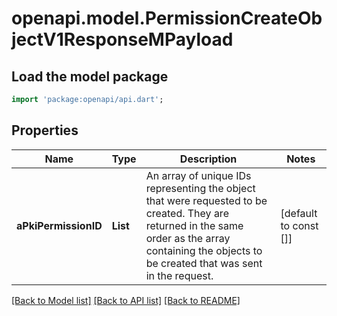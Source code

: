 # openapi.model.PermissionCreateObjectV1ResponseMPayload

## Load the model package
```dart
import 'package:openapi/api.dart';
```

## Properties
Name | Type | Description | Notes
------------ | ------------- | ------------- | -------------
**aPkiPermissionID** | **List<int>** | An array of unique IDs representing the object that were requested to be created.  They are returned in the same order as the array containing the objects to be created that was sent in the request. | [default to const []]

[[Back to Model list]](../README.md#documentation-for-models) [[Back to API list]](../README.md#documentation-for-api-endpoints) [[Back to README]](../README.md)


